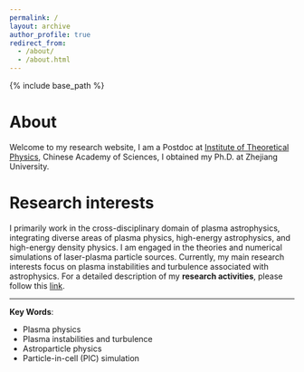 ```yaml
---
permalink: /
layout: archive
author_profile: true
redirect_from: 
  - /about/
  - /about.html
---
```


{% include base_path %}

About
======
Welcome to my research website, I am a Postdoc at [Institute of Theoretical Physics](http://www.itp.ac.cn/), Chinese Academy of Sciences, I obtained my Ph.D. at Zhejiang University.

Research interests
=====

I primarily work in the cross-disciplinary domain of plasma astrophysics, integrating diverse areas of plasma physics, high-energy astrophysics, and high-energy density physics. I am engaged in the theories and numerical simulations of laser-plasma particle sources. Currently, my main research interests focus on plasma instabilities and turbulence associated with astrophysics. For a detailed description of my **research activities**, please follow this [link](https://pliulfcuigithub.github.io/research/).

---
**Key Words**:
- Plasma physics
- Plasma instabilities and turbulence
- Astroparticle physics
- Particle-in-cell (PIC) simulation

